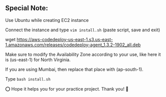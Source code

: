 ## Special Note:

Use Ubuntu while creating EC2 instance

Connect the instance and type `vim install.sh` (paste script, save and exit)

wget https://aws-codedeploy-us-east-1.s3.us-east-1.amazonaws.com/releases/codedeploy-agent_1.3.2-1902_all.deb

Make sure to modify the Availability Zone according to your use, like here it is (us-east-1) for North Virginia.

If you are using Mumbai, then replace that place with (ap-south-1).

Type `bash install.sh`

⭕ Hope it helps you for your practice project. Thank you! 🤗

